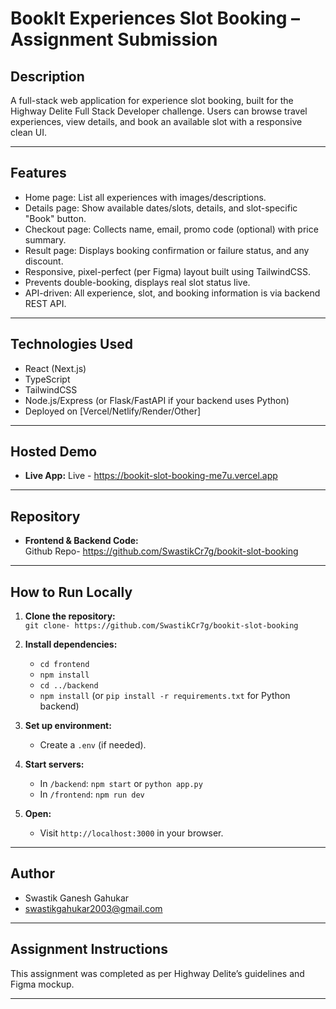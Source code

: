 # BookIt Experiences Slot Booking – Assignment Submission

## Description

A full-stack web application for experience slot booking, built for the Highway Delite Full Stack Developer challenge. Users can browse travel experiences, view details, and book an available slot with a responsive clean UI.

---

## Features

- Home page: List all experiences with images/descriptions.
- Details page: Show available dates/slots, details, and slot-specific "Book" button.
- Checkout page: Collects name, email, promo code (optional) with price summary.
- Result page: Displays booking confirmation or failure status, and any discount.
- Responsive, pixel-perfect (per Figma) layout built using TailwindCSS.
- Prevents double-booking, displays real slot status live.
- API-driven: All experience, slot, and booking information is via backend REST API.

---

## Technologies Used

- React (Next.js)
- TypeScript
- TailwindCSS
- Node.js/Express (or Flask/FastAPI if your backend uses Python)
- Deployed on [Vercel/Netlify/Render/Other]

---

## Hosted Demo

- **Live App:**
Live - https://bookit-slot-booking-me7u.vercel.app

---

## Repository

- **Frontend & Backend Code:**  
 Github Repo-  https://github.com/SwastikCr7g/bookit-slot-booking

---

## How to Run Locally

1. **Clone the repository:**  
   `git clone- https://github.com/SwastikCr7g/bookit-slot-booking`

2. **Install dependencies:**  
    - `cd frontend`
    - `npm install`
    - `cd ../backend`
    - `npm install` (or `pip install -r requirements.txt` for Python backend)

3. **Set up environment:**  
    - Create a `.env` (if needed).

4. **Start servers:**  
    - In `/backend`: `npm start` or `python app.py`
    - In `/frontend`: `npm run dev`

5. **Open:**  
    - Visit `http://localhost:3000` in your browser.

---

## Author

- Swastik Ganesh Gahukar
- swastikgahukar2003@gmail.com

---


## Assignment Instructions

This assignment was completed as per Highway Delite’s guidelines and Figma mockup.

---



